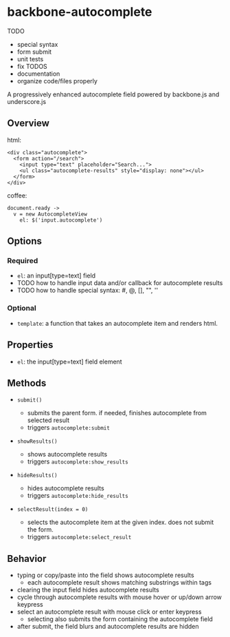 backbone-autocomplete
=====================

TODO

* special syntax
* form submit
* unit tests
* fix TODOS
* documentation
* organize code/files properly

A progressively enhanced autocomplete field powered by backbone.js and underscore.js

## Overview

html:

    <div class="autocomplete">
      <form action="/search">
        <input type="text" placeholder="Search...">
        <ul class="autocomplete-results" style="display: none"></ul>
      </form>
    </div>

coffee:

    document.ready ->
      v = new AutocompleteView
        el: $('input.autocomplete')

## Options

### Required

* `el`: an input[type=text] field
* TODO how to handle input data and/or callback for autocomplete results
* TODO how to handle special syntax: #, @, [], "", ''

### Optional

* `template`: a function that takes an autocomplete item and renders html.

## Properties

* `el`: the input[type=text] field element

## Methods

* `submit()`

  * submits the parent form. if needed, finishes autocomplete from selected
    result
  * triggers `autocomplete:submit`

* `showResults()`

  * shows autocomplete results
  * triggers `autocomplete:show_results`

* `hideResults()`

  * hides autocomplete results
  * triggers `autocomplete:hide_results`

* `selectResult(index = 0)`

  * selects the autocomplete item at the given index. does not submit the form.
  * triggers `autocomplete:select_result`

## Behavior

* typing or copy/paste into the field shows autocomplete results
  * each autocomplete result shows matching substrings within <em></em> tags
* clearing the input field hides autocomplete results
* cycle through autocomplete results with mouse hover or up/down arrow keypress
* select an autocomplete result with mouse click or enter keypress
  * selecting also submits the form containing the autocomplete field
* after submit, the field blurs and autocomplete results are hidden
